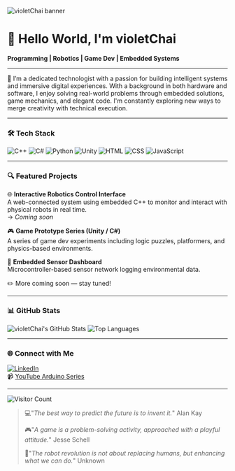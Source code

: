 ![violetChai banner](./A_professional_banner_image_displays_the_GitHub_or.png)
# 👋 Hello World, I'm violetChai

**Programming | Robotics | Game Dev | Embedded Systems**

---

🎯 I’m a dedicated technologist with a passion for building intelligent systems and immersive digital experiences. With a background in both hardware and software, I enjoy solving real-world problems through embedded solutions, game mechanics, and elegant code. I'm constantly exploring new ways to merge creativity with technical execution.

---

### 🛠️ Tech Stack
![C++](https://img.shields.io/badge/C++-00599C?style=flat&logo=c%2b%2b&logoColor=white)
![C#](https://img.shields.io/badge/C%23-239120?style=flat&logo=c-sharp&logoColor=white)
![Python](https://img.shields.io/badge/Python-3776AB?style=flat&logo=python&logoColor=white)
![Unity](https://img.shields.io/badge/Unity-000000?style=flat&logo=unity&logoColor=white)
![HTML](https://img.shields.io/badge/HTML5-E34F26?style=flat&logo=html5&logoColor=white)
![CSS](https://img.shields.io/badge/CSS3-1572B6?style=flat&logo=css3&logoColor=white)
![JavaScript](https://img.shields.io/badge/JavaScript-F7DF1E?style=flat&logo=javascript&logoColor=black)

---

### 🔍 Featured Projects

🌐 **Interactive Robotics Control Interface**  
A web-connected system using embedded C++ to monitor and interact with physical robots in real time.  
→ *Coming soon*

🎮 **Game Prototype Series (Unity / C#)**  
A series of game dev experiments including logic puzzles, platformers, and physics-based environments.

🧠 **Embedded Sensor Dashboard**  
Microcontroller-based sensor network logging environmental data.

✏️ More coming soon — stay tuned!

---

### 📊 GitHub Stats

![violetChai's GitHub Stats](https://github-readme-stats.vercel.app/api?username=violetChai&show_icons=true&theme=default&hide=stars)
![Top Languages](https://github-readme-stats.vercel.app/api/top-langs/?username=violetChai&layout=compact&theme=default)

---

### 🌐 Connect with Me

[![LinkedIn](https://img.shields.io/badge/LinkedIn-blue?style=flat&logo=linkedin&logoColor=white)](https://www.linkedin.com/in/programmerlynn)  
📹 [YouTube Arduino Series](https://www.youtube.com/watch?v=3-0L146YqQ0&list=PL_nQH5yfEkF50Cs9F-3Xkh1BHqFjBqPyQ)

---

![Visitor Count](https://komarev.com/ghpvc/?username=violetChai&style=flat&color=blue)

> 💻"*The best way to predict the future is to invent it.*" Alan Kay
> 
> 🎮"*A game is a problem-solving activity, approached with a playful attitude.*" Jesse Schell
> 
> 🤖"*The robot revolution is not about replacing humans, but enhancing what we can do.*" Unknown

